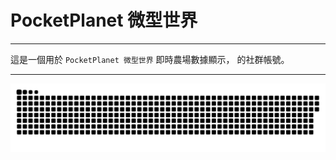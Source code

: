 # PocketPlanet 微型世界
---

這是一個用於 `PocketPlanet 微型世界` 即時農場數據顯示，
的社群帳號。

---
<picture>
  <source media="(prefers-color-scheme: dark)" srcset="https://raw.githubusercontent.com/pocketplanet/pocketplanet/output/github-contribution-grid-snake-dark.svg">
  <source media="(prefers-color-scheme: light)" srcset="https://raw.githubusercontent.com/pocketplanet/pocketplanet/output/github-contribution-grid-snake.svg">
  <img alt="github contribution grid snake animation" src="https://raw.githubusercontent.com/pocketplanet/pocketplanet/output/github-contribution-grid-snake.svg">
</picture>
